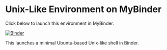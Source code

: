 # Unix-Like Environment on MyBinder

Click below to launch this environment in MyBinder:

[![Binder](https://mybinder.org/badge_logo.svg)](https://mybinder.org/v2/gh/FoxAlche/Unix-Build/HEAD)

This launches a minimal Ubuntu-based Unix-like shell in Binder.

